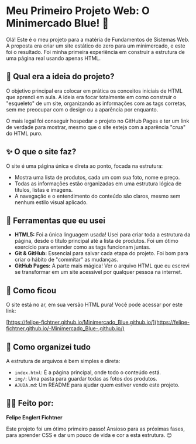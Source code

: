 # Meu Primeiro Projeto Web: O Minimercado Blue! 🛒

Olá! Este é o meu projeto para a matéria de Fundamentos de Sistemas Web. A proposta era criar um site estático do zero para um minimercado, e este foi o resultado. Foi minha primeira experiência em construir a estrutura de uma página real usando apenas HTML.

## 📖 Qual era a ideia do projeto?

O objetivo principal era colocar em prática os conceitos iniciais de HTML que aprendi em aula. A ideia era focar totalmente em como construir o "esqueleto" de um site, organizando as informações com as tags corretas, sem me preocupar com o design ou a aparência por enquanto.

O mais legal foi conseguir hospedar o projeto no GitHub Pages e ter um link de verdade para mostrar, mesmo que o site esteja com a aparência "crua" do HTML puro.

## ✨ O que o site faz?

O site é uma página única e direta ao ponto, focada na estrutura:
* Mostra uma lista de produtos, cada um com sua foto, nome e preço.
* Todas as informações estão organizadas em uma estrutura lógica de títulos, listas e imagens.
* A navegação e o entendimento do conteúdo são claros, mesmo sem nenhum estilo visual aplicado.

## 🚀 Ferramentas que eu usei

* **HTML5:** Foi a única linguagem usada! Usei para criar toda a estrutura da página, desde o título principal até a lista de produtos. Foi um ótimo exercício para entender como as tags funcionam juntas.
* **Git & GitHub:** Essencial para salvar cada etapa do projeto. Foi bom para criar o hábito de "commitar" as mudanças.
* **GitHub Pages:** A parte mais mágica! Ver o arquivo HTML que eu escrevi se transformar em um site acessível por qualquer pessoa na internet.

## 🔗 Como ficou

O site está no ar, em sua versão HTML pura! Você pode acessar por este link:

[https://felipe-fichtner.github.io/Minimercado_Blue.github.io/](https://felipe-fichtner.github.io/-Minimercado_Blue-.github.io/)

## 📂 Como organizei tudo

A estrutura de arquivos é bem simples e direta:
* `index.html`: É a página principal, onde todo o conteúdo está.
* `img/`: Uma pasta para guardar todas as fotos dos produtos.
* `AJUDA.md`: Um README para ajudar quem estiver vendo este projeto.

## 👨‍💻 Feito por:

**Felipe Englert Fichtner**

Este projeto foi um ótimo primeiro passo! Ansioso para as próximas fases, para aprender CSS e dar um pouco de vida e cor a esta estrutura. 😊
